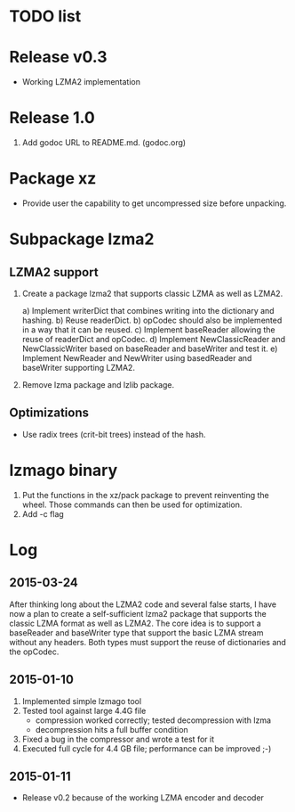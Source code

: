 # TODO list

# Release v0.3

- Working LZMA2 implementation

# Release 1.0

1. Add godoc URL to README.md. (godoc.org)

# Package xz

- Provide user the capability to get uncompressed size before unpacking.

# Subpackage lzma2

## LZMA2 support

1. Create a package lzma2 that supports classic LZMA as well as LZMA2.

   a) Implement writerDict that combines writing into the dictionary and
      hashing.
   b) Reuse readerDict.
   b) opCodec should also be implemented in a way that it can be reused.
   c) Implement baseReader allowing the reuse of readerDict and opCodec.
   d) Implement NewClassicReader and NewClassicWriter based on baseReader
      and baseWriter and test it.
   e) Implement NewReader and NewWriter using basedReader and baseWriter
      supporting LZMA2.

2. Remove lzma package and lzlib package.

## Optimizations

- Use radix trees (crit-bit trees) instead of the hash.

# lzmago binary

1. Put the functions in the xz/pack package to prevent reinventing the
   wheel. Those commands can then be used for optimization.
2. Add -c  flag

# Log

## 2015-03-24

After thinking long about the LZMA2 code and several false starts, I
have now a plan to create a self-sufficient lzma2 package that supports
the classic LZMA format as well as LZMA2. The core idea is to support a
baseReader and baseWriter type that support the basic LZMA stream
without any headers. Both types must support the reuse of dictionaries
and the opCodec.

## 2015-01-10

1. Implemented simple lzmago tool
2. Tested tool against large 4.4G file
    - compression worked correctly; tested decompression with lzma
    - decompression hits a full buffer condition
3. Fixed a bug in the compressor and wrote a test for it
4. Executed full cycle for 4.4 GB file; performance can be improved ;-)

## 2015-01-11

- Release v0.2 because of the working LZMA encoder and decoder
